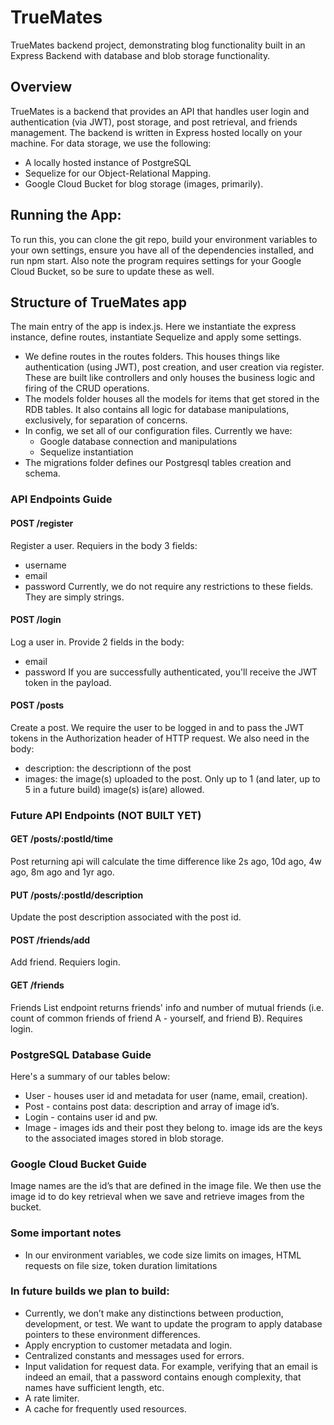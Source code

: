 # TrueMates
TrueMates backend project, demonstrating blog functionality built in an Express Backend with database and blob storage functionality.

## Overview
TrueMates is a backend that provides an API that handles user login and authentication (via JWT), post storage, and post retrieval, and friends management. The backend is written in Express hosted locally on your machine. For data storage, we use the following: 
- A locally hosted instance of PostgreSQL
- Sequelize for our Object-Relational Mapping. 
- Google Cloud Bucket for blog storage (images, primarily).

## Running the App:
To run this, you can clone the git repo, build your environment variables to your own settings, ensure you have all of the dependencies installed, and run npm start. Also note the program requires settings for your Google Cloud Bucket, so be sure to update these as well.


## Structure of TrueMates app
The main entry of the app is index.js. Here we instantiate the express instance, define routes, instantiate Sequelize and apply some settings. 
- We define routes in the routes folders. This houses things like authentication (using JWT), post creation, and user creation via register. These are built like controllers and only houses the business logic and firing of the CRUD operations.  
- The models folder houses all the models for items that get stored in the RDB tables. It also contains all logic for database manipulations, exclusively, for separation of concerns. 
- In config, we set all of our configuration files. Currently we have:
    - Google database connection and manipulations
    - Sequelize instantiation 
- The migrations folder defines our Postgresql tables creation and schema. 

### API Endpoints Guide

#### POST /register
Register a user. Requiers in the body 3 fields: 
- username
- email
- password
Currently, we do not require any restrictions to these fields. They are simply strings.

#### POST /login
Log a user in. Provide 2 fields in the body: 
- email
- password
If you are successfully authenticated, you'll receive the JWT token in the payload. 

#### POST /posts
Create a post. We require the user to be logged in and to pass the JWT tokens in the Authorization header of HTTP request. We also need in the body: 
- description: the descriptionn of the post
- images: the image(s) uploaded to the post. Only up to 1 (and later, up to 5 in a future build) image(s) is(are) allowed.

### Future API Endpoints (NOT BUILT YET)

#### GET /posts/:postId/time
Post returning api will calculate the time difference like 2s ago, 10d ago, 4w ago, 8m ago and 1yr ago.

#### PUT /posts/:postId/description
Update the post description associated with the post id. 

#### POST /friends/add
Add friend. Requiers login. 

#### GET /friends
Friends List endpoint returns friends' info and number of mutual friends (i.e. count of common friends of friend A - yourself, and friend B). Requires login. 

### PostgreSQL Database Guide
Here's a summary of our tables below:
- User - houses user id and metadata for user (name, email, creation).
- Post - contains post data: description and array of image id’s.
- Login - contains user id and pw.
- Image - images ids and their post they belong to. image ids are the keys to the associated images stored in blob storage.  

### Google Cloud Bucket Guide
Image names are the id’s that are defined in the image file. We then use the image id to do key retrieval when we save and retrieve images from the bucket. 

### Some important notes
- In our environment variables, we code size limits on images, HTML requests on file size, token duration limitations

### In future builds we plan to build: 
- Currently, we don’t make any distinctions between production, development, or test. We want to update the program to apply database pointers to these environment differences. 
- Apply encryption to customer metadata and login.
- Centralized constants and messages used for errors.
- Input validation for request data. For example, verifying that an email is indeed an email, that a password contains enough complexity, that names have sufficient length, etc.
- A rate limiter.
- A cache for frequently used resources.
